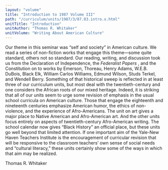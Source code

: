 ```yaml
---
layout: "volume"
title: "Introduction to 1987 Volume III"
path: "/curriculum/units/1987/3/87.03.intro.x.html"
unitTitle: "Introduction"
unitAuthor: "Thomas R. Whitaker"
unitVolume: "Writing About American Culture"
---
```

<body>
<p>
Our theme in this seminar was “self and society” in American culture. We read a series of non-fiction works that engage this theme—some quite standard, others not so standard. Our reading, writing, and discussion took us from the Declaration of Independence, the
<i>
Federalist Papers
</i>
, and the Constitution on to works by Emerson, Thoreau, Henry Adams, W.E.B. DuBois, Black Elk, William Carlos Williams, Edmund Wilson, Studs Terkel, and Wendell Berry. Something of that historical sweep is reflected in at least three of our curriculum units, but most deal with the twentieth-century and one considers the African roots of our mixed heritage. Indeed, it is striking that all of our units seem to urge some revision of emphasis in the usual school curricula on American culture. Those that engage the eighteenth and nineteenth centuries emphasize American humor, the ethics of non-violence, and the experience of Afro-Americans. The unit on art gives a major place to Native American and Afro-American art. And the other units focus entirely on aspects of twentieth-century Afro-American writing. The school calendar now gives “Black History” an official place, but these units go well beyond that limited attention. If one important aim of the Yale-New Haven Teachers Institute is the encouragement of curricular revision that will be responsive to the classroom teachers’ own sense of social needs and “cultural literacy,” these units certainly show some of the ways in which that aim may be realized.
</p>
<p>
Thomas R. Whitaker
</p>
</body>